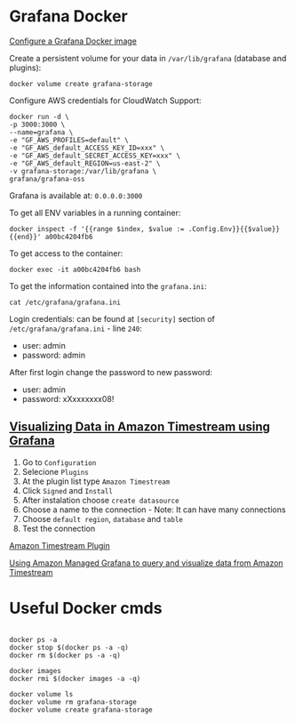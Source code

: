 # Grafana Docker 

[Configure a Grafana Docker image
](https://grafana.com/docs/grafana/next/setup-grafana/configure-docker/#default-paths)

Create a persistent volume for your data in `/var/lib/grafana` (database and plugins):
```
docker volume create grafana-storage
```

Configure AWS credentials for CloudWatch Support:
```
docker run -d \
-p 3000:3000 \
--name=grafana \
-e "GF_AWS_PROFILES=default" \
-e "GF_AWS_default_ACCESS_KEY_ID=xxx" \
-e "GF_AWS_default_SECRET_ACCESS_KEY=xxx" \
-e "GF_AWS_default_REGION=us-east-2" \
-v grafana-storage:/var/lib/grafana \
grafana/grafana-oss
```
Grafana is available at: `0.0.0.0:3000`


To get all ENV variables in a running container: 
```
docker inspect -f '{{range $index, $value := .Config.Env}}{{$value}} {{end}}' a00bc4204fb6
```

To get access to the container:
```
docker exec -it a00bc4204fb6 bash
```

To get the information contained into the `grafana.ini`:
```
cat /etc/grafana/grafana.ini
```

Login credentials: can be found at `[security]` section of `/etc/grafana/grafana.ini` - line `240`:

- user: admin
- password: admin

After first login change the password to new password:

- user: admin
- password: xXxxxxxxx08!

## [Visualizing Data in Amazon Timestream using Grafana](https://www.youtube.com/watch?v=pilkz645cs4)

1. Go to `Configuration`
2. Selecione `Plugins`
3. At the plugin list type `Amazon Timestream`
4. Click `Signed` and `Install`
5. After instalation choose `create datasource`
6. Choose a name to the connection - Note: It can have many connections 
7. Choose `default region`, `database` and `table`
8. Test the connection

[Amazon Timestream Plugin](https://grafana.com/grafana/plugins/grafana-timestream-datasource/)

[Using Amazon Managed Grafana to query and visualize data from Amazon Timestream](https://www.youtube.com/watch?v=4oMbsLY28vc)


# Useful Docker cmds

```

docker ps -a
docker stop $(docker ps -a -q)
docker rm $(docker ps -a -q)

docker images
docker rmi $(docker images -a -q)

docker volume ls
docker volume rm grafana-storage
docker volume create grafana-storage
```
